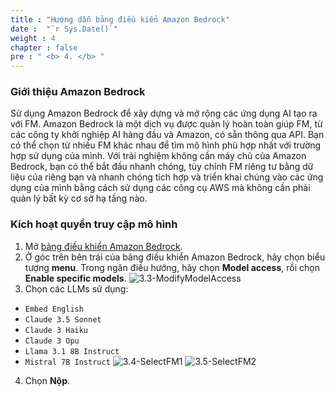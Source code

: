 ```yaml
---
title : "Hướng dẫn bảng điều kiển Amazon Bedrock"
date :  "`r Sys.Date()`" 
weight : 4 
chapter : false
pre : " <b> 4. </b> "
---
```

### Giới thiệu Amazon Bedrock
Sử dụng Amazon Bedrock để xây dựng và mở rộng các ứng dụng AI tạo ra với FM. Amazon Bedrock là một dịch vụ được quản lý hoàn toàn giúp FM, từ các công ty khởi nghiệp AI hàng đầu và Amazon, có sẵn thông qua API. Bạn có thể chọn từ nhiều FM khác nhau để tìm mô hình phù hợp nhất với trường hợp sử dụng của mình. Với trải nghiệm không cần máy chủ của Amazon Bedrock, bạn có thể bắt đầu nhanh chóng, tùy chỉnh FM riêng tư bằng dữ liệu của riêng bạn và nhanh chóng tích hợp và triển khai chúng vào các ứng dụng của mình bằng cách sử dụng các công cụ AWS mà không cần phải quản lý bất kỳ cơ sở hạ tầng nào.

### Kích hoạt quyền truy cập mô hình
1. Mở [bảng điều khiển Amazon Bedrock](https://console.aws.amazon.com/bedrock/home).
2. Ở góc trên bên trái của bảng điều khiển Amazon Bedrock, hãy chọn biểu tượng **menu**. Trong ngăn điều hướng, hãy chọn **Model access**, rồi chọn **Enable specific models**.
![3.3-ModifyModelAccess](/images/3.DeployAmazonBedrockServerlessApplication/3.3-ModifyModelAccess.png)
3. Chọn các LLMs sử dụng:
- ```Embed English```
- ```Claude 3.5 Sonnet```
- ```Claude 3 Haiku```
- ```Claude 3 Opu```
- ```Llama 3.1 8B Instruct```
- ```Mistral 7B Instruct```
![3.4-SelectFM1](/images/3.DeployAmazonBedrockServerlessApplication/3.4-SelectFM1.png)
![3.5-SelectFM2](/images/3.DeployAmazonBedrockServerlessApplication/3.5-SelectFM2.png)
4. Chọn **Nộp**.